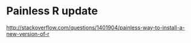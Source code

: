 # Painless R update
http://stackoverflow.com/questions/1401904/painless-way-to-install-a-new-version-of-r
